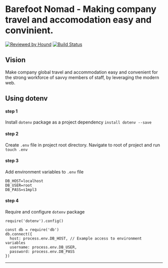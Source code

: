 Barefoot Nomad - Making company travel and accomodation easy and convinient.
=======
[![Reviewed by Hound](https://img.shields.io/badge/Reviewed_by-Hound-8E64B0.svg)](https://houndci.com)
[![Build Status](https://travis-ci.com/andela/cyclops-backend.svg?branch=develop)](https://travis-ci.com/andela/cyclops-backend)

## Vision
Make company global travel and accommodation easy and convenient for the strong workforce of savvy members of staff, by leveraging the modern web. 

## Using dotenv
#### step 1
Install `dotenv` package as a project dependency
`install dotenv --save` 

#### step 2
Create `.env` file in project root directory.
Navigate to root of project and run `touch .env`

#### step 3
Add environment variables to `.env` file
    
    DB_HOST=localhost
    DB_USER=root
    DB_PASS=s1mpl3


#### step 4
Require and configure `dotenv` package

    require('dotenv').config()

    const db = require('db')
    db.connect({
      host: process.env.DB_HOST, // Example access to environment variables
      username: process.env.DB_USER,
      password: process.env.DB_PASS
    })

---
